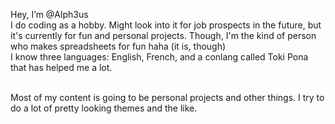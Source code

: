 Hey, I’m @Alph3us
<br>
I do coding as a hobby. Might look into it for job prospects in the future, but it's currently for fun and personal projects. 
Though, I'm the kind of person who makes spreadsheets for fun haha (it is, though)<br>
I know three languages: English, French, and a conlang called Toki Pona that has helped me a lot.<br><br>

Most of my content is going to be personal projects and other things. I try to do a lot of pretty looking themes and the like.
